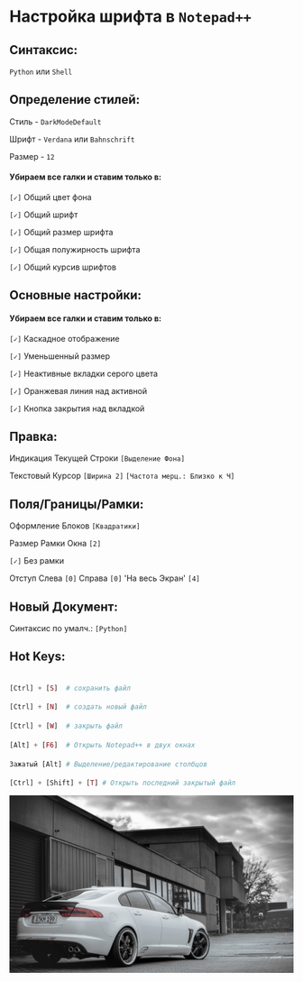 # Настройка шрифта в `Notepad++`

## Синтаксис:

`Python` или `Shell`

## Определение стилей:

Стиль - `DarkModeDefault`

Шрифт - `Verdana` или `Bahnschrift`

Размер - `12`

#### Убираем все галки и ставим только в:

`[✓]` Общий цвет фона

`[✓]` Общий шрифт

`[✓]` Общий размер шрифта

`[✓]` Общая полужирность шрифта

`[✓]` Общий курсив шрифтов

## Основные настройки:

#### Убираем все галки и ставим только в:

`[✓]` Каскадное отображение

`[✓]` Уменьшенный размер

`[✓]` Неактивные вкладки серого цвета

`[✓]` Оранжевая линия над активной

`[✓]` Кнопка закрытия над вкладкой

## Правка:

Индикация Текущей Строки `[Выделение Фона]`

Текстовый Курсор `[Ширина 2]` `[Частота мерц.: Близко к Ч]`

## Поля/Границы/Рамки:

Оформление Блоков `[Квадратики]`

Размер Рамки Окна `[2]`

`[✓]` Без рамки

Отступ Слева `[0]` Справа `[0]` 'На весь Экран' `[4]`

## Новый Документ:

Синтаксис по умалч.: `[Python]`

## Hot Keys:
```php

[Ctrl] + [S]  # сохранить файл

[Ctrl] + [N]  # создать новый файл

[Ctrl] + [W]  # закрыть файл

[Alt] + [F6]  # Открыть Notepad++ в двух окнах

Зажатый [Alt] # Выделение/редактирование столбцов

[Ctrl] + [Shift] + [T] # Открыть последний закрытый файл

```

![Screenshot](Jag.jpg)
